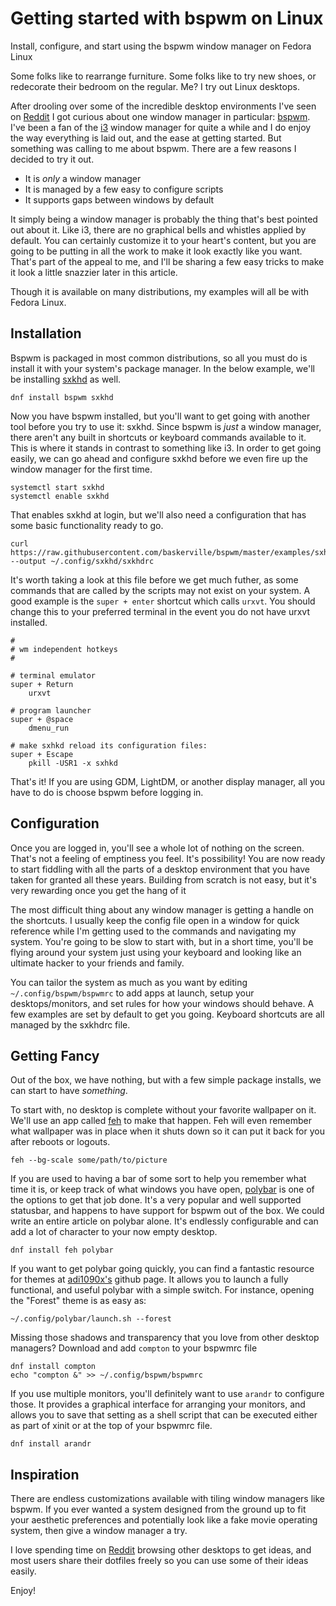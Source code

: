 # Getting started with bspwm on Linux

Install, configure, and start using the bspwm window manager on Fedora Linux

Some folks like to rearrange furniture. Some folks like to try new shoes, or redecorate their bedroom on the regular. Me? I try out Linux desktops.

After drooling over some of the incredible desktop environments I've seen on [Reddit](https://unixporn.reddit.com) I got curious about one window manager in particular: [bspwm](https://github.com/baskerville/bspwm). I've been a fan of the [i3](https://i3wm.org/) window manager for quite a while and I do enjoy the way everything is laid out, and the ease at getting started. But something was calling to me about bspwm. There are a few reasons I decided to try it out.

* It is _only_ a window manager
* It is managed by a few easy to configure scripts
* It supports gaps between windows by default

It simply being a window manager is probably the thing that's best pointed out about it. Like i3, there are no graphical bells and whistles applied by default. You can certainly customize it to your heart's content, but you are going to be putting in all the work to make it look exactly like you want. That's part of the appeal to me, and I'll be sharing a few easy tricks to make it look a little snazzier later in this article.

Though it is available on many distributions, my examples will all be with Fedora Linux.

## Installation

Bspwm is packaged in most common distributions, so all you must do is install it with your system's package manager. In the below example, we'll be installing [sxkhd](https://github.com/baskerville/sxhkd) as well.

    dnf install bspwm sxkhd

Now you have bspwm installed, but you'll want to get going with another tool before you try to use it: sxkhd. Since bspwm is _just_ a window manager, there aren't any built in shortcuts or keyboard commands available to it. This is where it stands in contrast to something like i3. In order to get going easily, we can go ahead and configure sxkhd before we even fire up the window manager for the first time.

    systemctl start sxkhd
    systemctl enable sxkhd

That enables sxkhd at login, but we'll also need a configuration that has some basic functionality ready to go.

    curl https://raw.githubusercontent.com/baskerville/bspwm/master/examples/sxhkdrc --output ~/.config/sxkhd/sxkhdrc

It's worth taking a look at this file before we get much futher, as some commands that are called by the scripts may not exist on your system. A good example is the `super + enter` shortcut which calls `urxvt`. You should change this to your preferred terminal in the event you do not have urxvt installed.

    #
    # wm independent hotkeys
    #
    
    # terminal emulator
    super + Return
    	urxvt
    
    # program launcher
    super + @space
    	dmenu_run
    
    # make sxhkd reload its configuration files:
    super + Escape
    	pkill -USR1 -x sxhkd


That's it! If you are using GDM, LightDM, or another display manager, all you have to do is choose bspwm before logging in.

## Configuration

Once you are logged in, you'll see a whole lot of nothing on the screen. That's not a feeling of emptiness you feel. It's possibility! You are now ready to start fiddling with all the parts of a desktop environment that you have taken for granted all these years. Building from scratch is not easy, but it's very rewarding once you get the hang of it

The most difficult thing about any window manager is getting a handle on the shortcuts. I usually keep the config file open in a window for quick reference while I'm getting used to the commands and navigating my system. You're going to be slow to start with, but in a short time, you'll be flying around your system just using your keyboard and looking like an ultimate hacker to your friends and family.

You can tailor the system as much as you want by editing `~/.config/bspwm/bspwmrc` to add apps at launch, setup your desktops/monitors, and set rules for how your windows should behave. A few examples are set by default to get you going. Keyboard shortcuts are all managed by the sxkhdrc file.

## Getting Fancy

Out of the box, we have nothing, but with a few simple package installs, we can start to have _something_.

To start with, no desktop is complete without your favorite wallpaper on it. We'll use an app called [feh](https://github.com/derf/feh) to make that happen. Feh will even remember what wallpaper was in place when it shuts down so it can put it back for you after reboots or logouts.

    feh --bg-scale some/path/to/picture

If you are used to having a bar of some sort to help you remember what time it is, or keep track of what windows you have open, [polybar](https://github.com/polybar/polybar) is one of the options to get that job done. It's a very popular and well supported statusbar, and happens to have support for bspwm out of the box. We could write an entire article on polybar alone. It's endlessly configurable and can add a lot of character to your now empty desktop.

    dnf install feh polybar

If you want to get polybar going quickly, you can find a fantastic resource for themes at [adi1090x's](https://github.com/adi1090x/polybar-themes) github page. It allows you to launch a fully functional, and useful polybar with a simple switch. For instance, opening the "Forest" theme is as easy as:

    ~/.config/polybar/launch.sh --forest

Missing those shadows and transparency that you love from other desktop managers? Download and add `compton` to your bspwmrc file

    dnf install compton
    echo "compton &" >> ~/.config/bspwm/bspwmrc

If you use multiple monitors, you'll definitely want to use `arandr` to configure those. It provides a graphical interface for arranging your monitors, and allows you to save that setting as a shell script that can be executed either as part of xinit or at the top of your bspwmrc file.

    dnf install arandr


## Inspiration

There are endless customizations available with tiling window managers like bspwm. If you ever wanted a system designed from the ground up to fit your aesthetic preferences and potentially look like a fake movie operating system, then give a window manager a try.

I love spending time on [Reddit]() browsing other desktops to get ideas, and most users share their dotfiles freely so you can use some of their ideas easily.

Enjoy!



 
